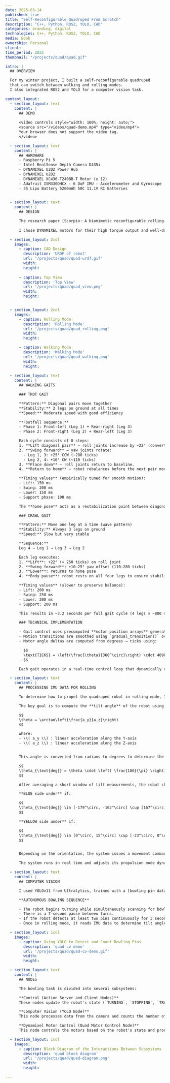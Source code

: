 ```yaml
---
date: 2025-03-14
published: true
title: "Self-Reconfigurable Quadruped From Scratch"
description: "C++, Python, ROS2, YOLO, CAD"
categories: branding, digital
technologies: C++, Python, ROS2, YOLO, CAD
media: Book
ownership: Personal
client:
time_period: 2025
thumbnail: "/projects/quad/quad.gif"

intro: |
  ## OVERVIEW

  For my winter project, I built a self-reconfigurable quadruped 
  that can switch between walking and rolling modes. 
  I also integrated ROS2 and YOLO for a computer vision task.

content_layout:
  - section_layout: text  
    content: |
      ## DEMO
      
      <video controls style="width: 100%; height: auto;">
      <source src="/videos/quad-demo.mp4" type="video/mp4">
      Your browser does not support the video tag.
      </video>

  - section_layout: text
    content: |
      ## HARDWARE
      - Raspberry Pi 5
      - Intel RealSense Depth Camera D435i
      - DYNAMIXEL U2D2 Power Hub
      - DYNAMIXEL U2D2
      - DYNAMIXEL XC430-T240BB-T Motor (x 12)
      - Adafruit ISM330DHCX - 6 DoF IMU - Accelerometer and Gyroscope
      - 3S Lipo Battery 5200mAh 50C 11.1V RC Batteries
      

  - section_layout: text
    content: |
      ## DESIGN

      The research paper [Scorpio: A biomimetic reconfigurable rolling-crawling robot](https://www.researchgate.net/publication/309273470_Scorpio_A_biomimetic_reconfigurable_rolling-crawling_robot) inspired the design of my robot, which I fully modeled in OnShape.
      
      I chose DYNAMIXEL motors for their high torque output and well-documented ROS2 integration. For the microcontroller, I used the Raspberry Pi 5, which supports Ubuntu and runs ROS2 efficiently.

  - section_layout: 2col
    images:
      - caption: CAD Design
        description: 'URDF of robot'
        url: '/projects/quad/quad-urdf.gif'
        width:
        height:
      
      - caption: Top View
        description: 'Top View'
        url: '/projects/quad/quad_view.png'
        width:
        height:


  - section_layout: 2col
    images:
      - caption: Rolling Mode
        description: 'Rolling Mode'
        url: '/projects/quad/quad_rolling.png'
        width:
        height:

      - caption: Walking Mode
        description: 'Walking Mode'
        url: '/projects/quad/quad_walking.png'
        width:
        height:
  
  - section_layout: text
    content: |
      ## WALKING GAITS

      ### TROT GAIT

      **Pattern:** Diagonal pairs move together  
      **Stability:** 2 legs on ground at all times  
      **Speed:** Moderate speed with good efficiency

      **Footfall sequence:**
      - Phase 1: Front-left (Leg 1) + Rear-right (Leg 4)
      - Phase 2: Front-right (Leg 2) + Rear-left (Leg 3)

      Each cycle consists of 8 steps:
      1. **Lift diagonal pair** — roll joints increase by ~22° (converted to ≈ 250–310 ticks).
      2. **Swing forward** — yaw joints rotate:
        - Leg 1, 3: +25° CCW (~280 ticks)
        - Leg 2, 4: +10° CW (~110 ticks)
      3. **Place down** — roll joints return to baseline.
      4. **Return to home** — robot rebalances before the next pair moves.

      **Timing values** (empirically tuned for smooth motion):
      - Lift: 150 ms
      - Swing: 200 ms
      - Lower: 150 ms
      - Support phase: 100 ms

      The **home pose** acts as a restabilization point between diagonal strides, ensuring symmetric recovery before the next pair activates.

      ### CRAWL GAIT

      **Pattern:** Move one leg at a time (wave pattern)  
      **Stability:** Always 3 legs on ground  
      **Speed:** Slow but very stable

      **Sequence:**  
      Leg 4 → Leg 1 → Leg 3 → Leg 2

      Each leg executes:
      1. **Lift**: +22° (≈ 250 ticks) on roll joint
      2. **Swing forward**: +10–25° yaw offset (110–280 ticks)
      3. **Lower**: returns to home pose
      4. **Body pause**: robot rests on all four legs to ensure stability

      **Timing values** (slower to preserve balance):
      - Lift: 200 ms
      - Swing: 250 ms
      - Lower: 200 ms
      - Support: 200 ms

      This results in ~3.2 seconds per full gait cycle (4 legs × ~800 ms), compared to ~1.2 seconds for a full trot cycle — a 2.5× speed difference.

      ### TECHNICAL IMPLEMENTATION

      - Gait control uses precomputed **motor position arrays** generated by `generate_movement_arrays_walk_fw()`.
      - Motion transitions are smoothed using `gradual_transition()` over ~17 steps.
      - Motor angle deltas are computed from degrees → ticks using:

        $$
        \text{TICKS} = \left(\frac{\theta}{360^\circ}\right) \cdot 4096
        $$

      Each gait operates in a real-time control loop that dynamically updates motor positions.

  - section_layout: text
    content: |
      ## PROCESSING IMU DATA FOR ROLLING

      To determine how to propel the quadruped robot in rolling mode, I process accelerometer and gyroscope data from the ISM330DHCX sensor via I²C on a Raspberry Pi 5.

      The key goal is to compute the **tilt angle** of the robot using acceleration in the Y and Z axes:

      $$
      \theta = \arctan\left(\frac{a_y}{a_z}\right)
      $$

      where:
      - \\( a_y \\) : linear acceleration along the Y-axis  
      - \\( a_z \\) : linear acceleration along the Z-axis


      This angle is converted from radians to degrees to determine the robot’s current orientation and decide which side (blue or yellow) is on the ground:

      $$
      \theta_{\text{deg}} = \theta \cdot \left( \frac{180}{\pi} \right)
      $$

      After averaging a short window of tilt measurements, the robot checks if the orientation falls within certain thresholds:

      **BLUE side under** if:

      $$
      \theta_{\text{deg}} \in [-179^\circ, -162^\circ] \cup [167^\circ, 179^\circ]
      $$

      **YELLOW side under** if:

      $$
      \theta_{\text{deg}} \in [0^\circ, 15^\circ] \cup [-23^\circ, 0^\circ]
      $$


      Depending on the orientation, the system issues a movement command like to roll forward with YELLOW side propulsion or roll forward with BLUE side propulsion.

      The system runs in real time and adjusts its propulsion mode dynamically based on IMU feedback.

  - section_layout: text
    content: |
      ## COMPUTER VISION

      I used YOLOv11 from Ultralytics, trained with a [bowling pin dataset](https://universe.roboflow.com/lsc-kik8c/bowling-pin-detection) to improve robustness. Since the model does not perform as well on blue bowling pins, I added a second red bowling pin to help the robot correctly transform when it is facing the center between the pins.

      **AUTONOMOUS BOWLING SEQUENCE**

      - The robot begins turning while simultaneously scanning for bowling pins. 
      - There is a 7-second pause between turns.
      - If the robot detects at least two pins continuously for 3 seconds, it transitions to rolling mode.
      - Once in rolling mode, it reads IMU data to determine tilt angles around the X-axis before rolling forward.

  - section_layout: 1col
    images:
      - caption: Using YOLO to Detect and Count Bowling Pins
        description: 'quad cv demo'
        url: '/projects/quad/quad-cv-demo.gif'
        width:
        height:

  - section_layout: text
    content: |
      ## NODES

      The bowling task is divided into several subsystems:

      **Control (Action Server and Client Nodes)**  
      These nodes update the robot's state (`TURNING`, `STOPPING`, `TRANSFORM TO ROLLING`, `ROLLING`, etc.) based on the number of detected bowling pins and publish the corresponding robot configuration for the Motor Control Node to set the DXL motors.

      **Computer Vision (YOLO Node)**  
      This node processes data from the camera and counts the number of bowling pins, publishing the result to a topic.

      **Dynamixel Motor Control (Quad Motor Control Node)**  
      This node controls the motors based on the robot's state and processes IMU data to determine tilt angles during ROLLING mode.

  - section_layout: 1col
    images:
      - caption: Block Diagram of the Interactions Between Subsystems
        description: 'quad block diagram'
        url: '/projects/quad/quad-diagram.png'
        width:
        height:
  
---
```


